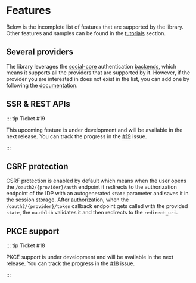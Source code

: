 # Features

Below is the incomplete list of features that are supported by the library. Other features and samples can be found in
the [tutorials](/references/tutorials) section.

## Several providers

The library leverages the [social-core](https://github.com/python-social-auth/social-core)
authentication [backends](https://github.com/python-social-auth/social-core/tree/master/social_core/backends), which
means it supports all the providers that are supported by it. However, if the provider you are interested in does not
exist in the list, you can add one by following
the [documentation](https://python-social-auth.readthedocs.io/en/latest/backends/implementation.html).

## SSR & REST APIs

::: tip Ticket #19

This upcoming feature is under development and will be available in the next release. You can track the progress in
the [#19](https://github.com/pysnippet/fastapi-oauth2/issues/19) issue.

:::

## CSRF protection

CSRF protection is enabled by default which means when the user opens the `/oauth2/{provider}/auth` endpoint it
redirects to the authorization endpoint of the IDP with an autogenerated `state` parameter and saves it in the session
storage. After authorization, when the `/oauth2/{provider}/token` callback endpoint gets called with the
provided `state`, the `oauthlib` validates it and then redirects to the `redirect_uri`.

## PKCE support

::: tip Ticket #18

PKCE support is under development and will be available in the next release. You can track the progress in
the [#18](https://github.com/pysnippet/fastapi-oauth2/issues/18) issue.

:::

<style>
.tip {
  border: 0;
}
</style>
